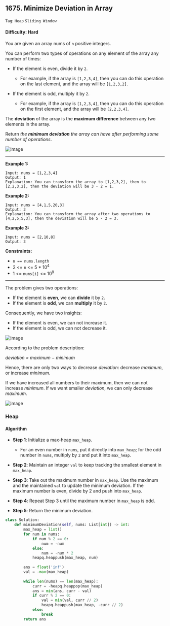 ## 1675. Minimize Deviation in Array

```Tag```: ```Heap``` ```Sliding Window```

#### Difficulty: Hard

You are given an array nums of ```n``` positive integers.

You can perform two types of operations on any element of the array any number of times:

- If the element is even, divide it by ```2```.
  - For example, if the array is ```[1,2,3,4]```, then you can do this operation on the last element, and the array will be ```[1,2,3,2]```.

- If the element is odd, multiply it by ```2```.
  - For example, if the array is ```[1,2,3,4]```, then you can do this operation on the first element, and the array will be ```[2,2,3,4]```.
  
The __deviation__ of the array is the __maximum difference__ between any two elements in the array.

Return _the __minimum deviation__ the array can have after performing some number of operations_.

![image](https://user-images.githubusercontent.com/35042430/221092455-ad92ae65-2f5c-4990-8240-18e59e06f909.png)

---

__Example 1:__
```
Input: nums = [1,2,3,4]
Output: 1
Explanation: You can transform the array to [1,2,3,2], then to [2,2,3,2], then the deviation will be 3 - 2 = 1.
```

__Example 2:__
```
Input: nums = [4,1,5,20,3]
Output: 3
Explanation: You can transform the array after two operations to [4,2,5,5,3], then the deviation will be 5 - 2 = 3.
```

__Example 3:__
```
Input: nums = [2,10,8]
Output: 3
```

__Constraints:__

- ```n == nums.length```
- 2 <= ```n``` <= 5 * 10<sup>4</sup>
- 1 <= ```nums[i]``` <= 10<sup>9</sup>

---

The problem gives two operations:

- If the element is __even__, we can __divide__ it by ```2```.
- If the element is __odd__, we can __multiply__ it by ```2```.

Consequently, we have two insights:

- If the element is even, we can not increase it.
- If the element is odd, we can not decrease it.

![image](https://leetcode.com/problems/minimize-deviation-in-array/Documents/5616/5616_1_1.drawio.svg)

According to the problem description:

_deviation = maximum − minimum_

Hence, there are only two ways to decrease _deviation_: decrease _maximum_, or increase _minimum_.

If we have increased all numbers to their maximum, then we can not increase _minimum_. If we want smaller _deviation_, we can only decrease _maximum_.

![image](https://leetcode.com/problems/minimize-deviation-in-array/Documents/5616/5616_1_2.drawio.svg)

### Heap

#### Algorithm

- __Step 1__: Initialize a max-heap ```max_heap```.

  - For an even number in ```nums```, put it directly into ```max_heap```; for the odd number in ```nums```, multiply by ```2``` and put it into ```max_heap```.

- __Step 2__: Maintain an integer ```val``` to keep tracking the smallest element in ```max_heap```.

- __Step 3__: Take out the maximum number in ```max_heap```. Use the maximum and the maintained ```val``` to update the minimum deviation. If the maximum number is even, divide by 2 and push into ```max_heap```.

- __Step 4__: Repeat Step 3 until the maximum number in ```max_heap``` is odd.

- __Step 5__: Return the minimum deviation.

```Python
class Solution:
    def minimumDeviation(self, nums: List[int]) -> int:
        max_heap = list()
        for num in nums:
            if num % 2 == 0:
                num = -num
            else:
                num = -num * 2
            heapq.heappush(max_heap, num)
            
        ans = float('inf')
        val = -max(max_heap)
        
        while len(nums) == len(max_heap):
            curr = -heapq.heappop(max_heap)
            ans = min(ans, curr - val)
            if curr % 2 == 0:
                val = min(val, curr // 2)
                heapq.heappush(max_heap, -curr // 2)
            else:
                break
        return ans
```
